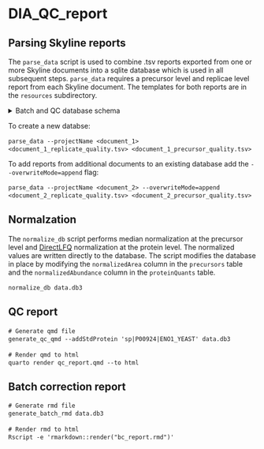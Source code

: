 # DIA_QC_report

## Parsing Skyline reports

The `parse_data` script is used to combine .tsv reports exported from one or more Skyline documents into a sqlite database which is used in all subsequent steps. `parse_data` requires a precursor level and replicae level report from each Skyline document. The templates for both reports are in the `resources` subdirectory.

<details>
  <summary>Batch and QC database schema</summary>

![alt text](https://github.com/ajmaurais/DIA_QC_report/blob/dev/resources/schema.png?raw=true)

</details>

To create a new databse:

```
parse_data --projectName <document_1> <document_1_replicate_quality.tsv> <document_1_precursor_quality.tsv> 
```

To add reports from additional documents to an existing database add the `--overwriteMode=append` flag:

```
parse_data --projectName <document_2> --overwriteMode=append <document_2_replicate_quality.tsv> <document_2_precursor_quality.tsv> 
```

## Normalzation

The `normalize_db` script performs median normalization at the precursor level and [DirectLFQ](https://github.com/MannLabs/directlfq) normalization at the protein level. The normalized values are written directly to the database. The script modifies the database in place by modifying the `normalizedArea` column in the `precursors` table and the `normalizedAbundance` column in the `proteinQuants` table.

```
normalize_db data.db3
```

## QC report

```
# Generate qmd file
generate_qc_qmd --addStdProtein 'sp|P00924|ENO1_YEAST' data.db3

# Render qmd to html
quarto render qc_report.qmd --to html
```

## Batch correction report

```
# Generate rmd file
generate_batch_rmd data.db3

# Render rmd to html
Rscript -e 'rmarkdown::render("bc_report.rmd")'
```
